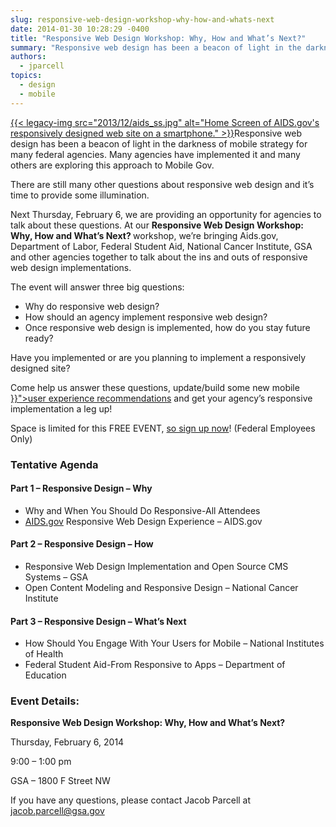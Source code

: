 ```yaml
---
slug: responsive-web-design-workshop-why-how-and-whats-next
date: 2014-01-30 10:28:29 -0400
title: "Responsive Web Design Workshop: Why, How and What’s Next?"
summary: "Responsive web design has been a beacon of light in the darkness of mobile strategy for many federal agencies. Many agencies have implemented it and many others are exploring this approach to Mobile Gov. There are still many other questions about responsive web"
authors:
  - jparcell
topics:
  - design
  - mobile
---
```


<p>
  <a href="https://s3.amazonaws.com/digitalgov/_legacy-img/2013/12/aids_ss.jpg">{{< legacy-img src="2013/12/aids_ss.jpg" alt="Home Screen of AIDS.gov's responsively designed web site on a smartphone." >}}</a>Responsive web design has been a beacon of light in the darkness of mobile strategy for many federal agencies. Many agencies have implemented it and many others are exploring this approach to Mobile Gov.
</p>

<p>
  There are still many other questions about responsive web design and it’s time to provide some illumination.
</p>

<p>
  Next Thursday, February 6, we are providing an opportunity for agencies to talk about these questions. At our <strong>Responsive Web Design Workshop: Why, How and What’s Next? </strong>workshop, we’re bringing Aids.gov, Department of Labor, Federal Student Aid, National Cancer Institute, GSA and other agencies together to talk about the ins and outs of responsive web design implementations.
</p>

<p>
  The event will answer three big questions:
</p>

- Why do responsive web design?
- How should an agency implement responsive web design?
- Once responsive web design is implemented, how do you stay future ready?

Have you implemented or are you planning to implement a responsively designed site?

<p>
  Come help us answer these questions, update/build some new mobile <a title="Mobile User Experience Guidelines and Recommendations" href="{{< ref "mobile-user-experience-guidelines-and-recommendations.md" >}}">user experience recommendations</a> and get your agency’s responsive implementation a leg up!
</p>

<p>
  Space is limited for this FREE EVENT, <a href="https://www.eventbrite.com/register?orderid=249648927663&client_token=92c14b7ecebb42b383215f1c8823e7f5&eid=10103916085">so sign up now</a>! (Federal Employees Only)
</p>

### Tentative Agenda

#### Part 1 – Responsive Design – Why

- Why and When You Should Do Responsive-All Attendees
- [AIDS.gov](http://aids.gov/) Responsive Web Design Experience – AIDS.gov

#### Part 2 – Responsive Design – How

- Responsive Web Design Implementation and Open Source CMS Systems – GSA
- Open Content Modeling and Responsive Design – National Cancer Institute

#### Part 3 – Responsive Design – What’s Next

- How Should You Engage With Your Users for Mobile – National Institutes of Health
- Federal Student Aid-From Responsive to Apps – Department of Education

### Event Details:

**Responsive Web Design Workshop: Why, How and What’s Next?**

Thursday, February 6, 2014

9:00 – 1:00 pm

GSA – 1800 F Street NW

If you have any questions, please contact Jacob Parcell at jacob.parcell@gsa.gov
